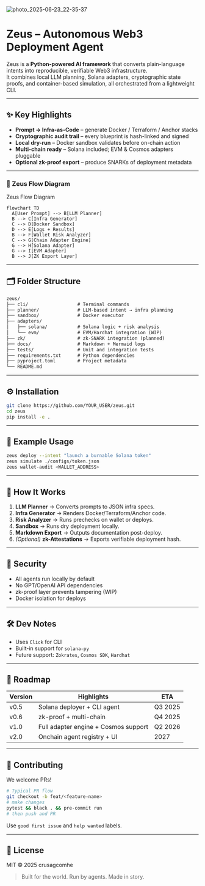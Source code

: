 ![photo_2025-06-23_22-35-37](https://github.com/user-attachments/assets/84d8bb21-7b75-4206-8465-2f41c21fbe4d)

# Zeus – Autonomous Web3 Deployment Agent

Zeus is a **Python-powered AI framework** that converts plain-language intents into reproducible, verifiable Web3 infrastructure.  
It combines local LLM planning, Solana adapters, cryptographic state proofs, and container-based simulation, all orchestrated from a lightweight CLI.

---

## ✨ Key Highlights

- **Prompt → Infra-as-Code** – generate Docker / Terraform / Anchor stacks  
- **Cryptographic audit trail** – every blueprint is hash-linked and signed  
- **Local dry-run** – Docker sandbox validates before on-chain action  
- **Multi-chain ready** – Solana included; EVM & Cosmos adapters pluggable  
- **Optional zk-proof export** – produce SNARKs of deployment metadata  

---

### 🔁 Zeus Flow Diagram

Zeus Flow Diagram

```mermaid
flowchart TD
  A[User Prompt] --> B[LLM Planner]
  B --> C[Infra Generator]
  C --> D[Docker Sandbox]
  D --> E[Logs + Results]
  B --> F[Wallet Risk Analyzer]
  C --> G[Chain Adapter Engine]
  G --> H[Solana Adapter]
  G --> I[EVM Adapter]
  B --> J[ZK Export Layer]
```

---

## 🗂 Folder Structure

```txt
zeus/
├── cli/                  # Terminal commands
├── planner/              # LLM-based intent → infra planning
├── sandbox/              # Docker executor
├── adapters/
│   ├── solana/           # Solana logic + risk analysis
│   └── evm/              # EVM/Hardhat integration (WIP)
├── zk/                   # zk-SNARK integration (planned)
├── docs/                 # Markdown + Mermaid logs
├── tests/                # Unit and integration tests
├── requirements.txt      # Python dependencies
├── pyproject.toml        # Project metadata
└── README.md
```

---

## ⚙️ Installation

```bash
git clone https://github.com/YOUR_USER/zeus.git
cd zeus
pip install -e .
```

---

## 🔎 Example Usage

```bash
zeus deploy --intent "launch a burnable Solana token"
zeus simulate ./configs/token.json
zeus wallet-audit <WALLET_ADDRESS>
```

---

## 🧪 How It Works

1. **LLM Planner** → Converts prompts to JSON infra specs.
2. **Infra Generator** → Renders Docker/Terraform/Anchor code.
3. **Risk Analyzer** → Runs prechecks on wallet or deploys.
4. **Sandbox** → Runs dry deployment locally.
5. **Markdown Export** → Outputs documentation post-deploy.
6. *(Optional)* **zk-Attestations** → Exports verifiable deployment hash.

---

## 🔐 Security

- All agents run locally by default
- No GPT/OpenAI API dependencies
- zk-proof layer prevents tampering (WIP)
- Docker isolation for deploys

---

## 🛠 Dev Notes

- Uses `Click` for CLI
- Built-in support for `solana-py`
- Future support: `Zokrates`, `Cosmos SDK`, `Hardhat`

---

## 🧭 Roadmap

| Version | Highlights | ETA |
|---------|------------|-----|
| v0.5 | Solana deployer + CLI agent | Q3 2025 |
| v0.6 | zk-proof + multi-chain | Q4 2025 |
| v1.0 | Full adapter engine + Cosmos support | Q2 2026 |
| v2.0 | Onchain agent registry + UI | 2027 |

---

## 📌 Contributing

We welcome PRs!

```bash
# Typical PR flow
git checkout -b feat/<feature-name>
# make changes
pytest && black . && pre-commit run
# then push and PR
```

Use `good first issue` and `help wanted` labels.

---

## 📄 License

MIT © 2025 crusagcomhe

> Built for the world. Run by agents. Made in story.
